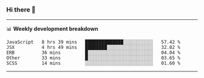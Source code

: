 ### Hi there 👋

-------

📊 **Weekly development breakdown**
<!--START_SECTION:waka-->
```text
JavaScript   8 hrs 39 mins   ██████████████░░░░░░░░░░░   57.42 % 
JSX          4 hrs 49 mins   ████████░░░░░░░░░░░░░░░░░   32.02 % 
ERB          36 mins         █░░░░░░░░░░░░░░░░░░░░░░░░   04.04 % 
Other        33 mins         █░░░░░░░░░░░░░░░░░░░░░░░░   03.65 % 
SCSS         14 mins         ░░░░░░░░░░░░░░░░░░░░░░░░░   01.60 %
```
<!--END_SECTION:waka-->
-------

<!--
**ashish-r/ashish-r** is a ✨ _special_ ✨ repository because its `README.md` (this file) appears on your GitHub profile.

Here are some ideas to get you started:

- 🔭 I’m currently working on ...
- 🌱 I’m currently learning ...
- 👯 I’m looking to collaborate on ...
- 🤔 I’m looking for help with ...
- 💬 Ask me about ...
- 📫 How to reach me: ...
- 😄 Pronouns: ...
- ⚡ Fun fact: ...
-->
